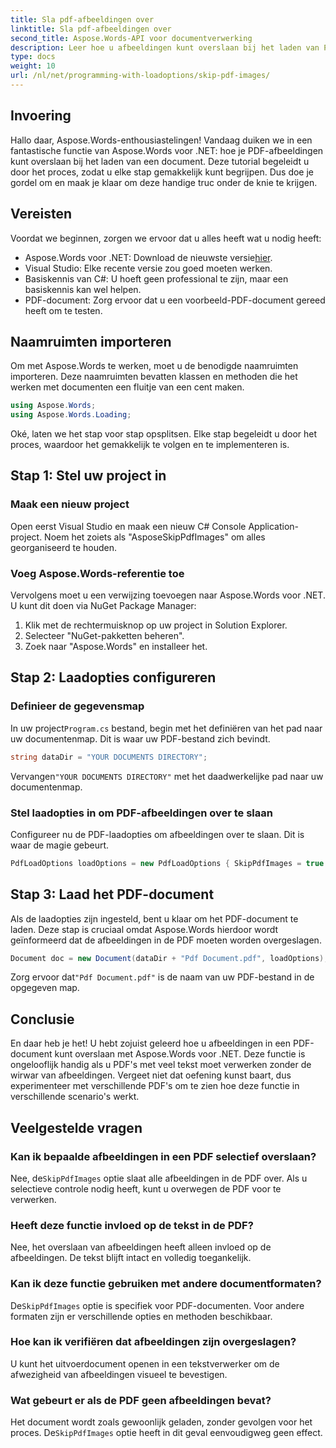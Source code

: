 ```yaml
---
title: Sla pdf-afbeeldingen over
linktitle: Sla pdf-afbeeldingen over
second_title: Aspose.Words-API voor documentverwerking
description: Leer hoe u afbeeldingen kunt overslaan bij het laden van PDF-documenten met Aspose.Words voor .NET. Volg deze stapsgewijze handleiding voor naadloze tekstextractie.
type: docs
weight: 10
url: /nl/net/programming-with-loadoptions/skip-pdf-images/
---
```

## Invoering

Hallo daar, Aspose.Words-enthousiastelingen! Vandaag duiken we in een fantastische functie van Aspose.Words voor .NET: hoe je PDF-afbeeldingen kunt overslaan bij het laden van een document. Deze tutorial begeleidt u door het proces, zodat u elke stap gemakkelijk kunt begrijpen. Dus doe je gordel om en maak je klaar om deze handige truc onder de knie te krijgen.

## Vereisten

Voordat we beginnen, zorgen we ervoor dat u alles heeft wat u nodig heeft:

-  Aspose.Words voor .NET: Download de nieuwste versie[hier](https://releases.aspose.com/words/net/).
- Visual Studio: Elke recente versie zou goed moeten werken.
- Basiskennis van C#: U hoeft geen professional te zijn, maar een basiskennis kan wel helpen.
- PDF-document: Zorg ervoor dat u een voorbeeld-PDF-document gereed heeft om te testen.

## Naamruimten importeren

Om met Aspose.Words te werken, moet u de benodigde naamruimten importeren. Deze naamruimten bevatten klassen en methoden die het werken met documenten een fluitje van een cent maken.

```csharp
using Aspose.Words;
using Aspose.Words.Loading;
```

Oké, laten we het stap voor stap opsplitsen. Elke stap begeleidt u door het proces, waardoor het gemakkelijk te volgen en te implementeren is.

## Stap 1: Stel uw project in

### Maak een nieuw project

Open eerst Visual Studio en maak een nieuw C# Console Application-project. Noem het zoiets als "AsposeSkipPdfImages" om alles georganiseerd te houden.

### Voeg Aspose.Words-referentie toe

Vervolgens moet u een verwijzing toevoegen naar Aspose.Words voor .NET. U kunt dit doen via NuGet Package Manager:

1. Klik met de rechtermuisknop op uw project in Solution Explorer.
2. Selecteer "NuGet-pakketten beheren".
3. Zoek naar "Aspose.Words" en installeer het.

## Stap 2: Laadopties configureren

### Definieer de gegevensmap

 In uw project`Program.cs` bestand, begin met het definiëren van het pad naar uw documentenmap. Dit is waar uw PDF-bestand zich bevindt.

```csharp
string dataDir = "YOUR DOCUMENTS DIRECTORY";
```

 Vervangen`"YOUR DOCUMENTS DIRECTORY"` met het daadwerkelijke pad naar uw documentenmap.

### Stel laadopties in om PDF-afbeeldingen over te slaan

Configureer nu de PDF-laadopties om afbeeldingen over te slaan. Dit is waar de magie gebeurt. 

```csharp
PdfLoadOptions loadOptions = new PdfLoadOptions { SkipPdfImages = true };
```

## Stap 3: Laad het PDF-document

Als de laadopties zijn ingesteld, bent u klaar om het PDF-document te laden. Deze stap is cruciaal omdat Aspose.Words hierdoor wordt geïnformeerd dat de afbeeldingen in de PDF moeten worden overgeslagen.

```csharp
Document doc = new Document(dataDir + "Pdf Document.pdf", loadOptions);
```

 Zorg ervoor dat`"Pdf Document.pdf"` is de naam van uw PDF-bestand in de opgegeven map.

## Conclusie

En daar heb je het! U hebt zojuist geleerd hoe u afbeeldingen in een PDF-document kunt overslaan met Aspose.Words voor .NET. Deze functie is ongelooflijk handig als u PDF's met veel tekst moet verwerken zonder de wirwar van afbeeldingen. Vergeet niet dat oefening kunst baart, dus experimenteer met verschillende PDF's om te zien hoe deze functie in verschillende scenario's werkt.

## Veelgestelde vragen

### Kan ik bepaalde afbeeldingen in een PDF selectief overslaan?

 Nee, de`SkipPdfImages` optie slaat alle afbeeldingen in de PDF over. Als u selectieve controle nodig heeft, kunt u overwegen de PDF voor te verwerken.

### Heeft deze functie invloed op de tekst in de PDF?

Nee, het overslaan van afbeeldingen heeft alleen invloed op de afbeeldingen. De tekst blijft intact en volledig toegankelijk.

### Kan ik deze functie gebruiken met andere documentformaten?

 De`SkipPdfImages` optie is specifiek voor PDF-documenten. Voor andere formaten zijn er verschillende opties en methoden beschikbaar.

### Hoe kan ik verifiëren dat afbeeldingen zijn overgeslagen?

U kunt het uitvoerdocument openen in een tekstverwerker om de afwezigheid van afbeeldingen visueel te bevestigen.

### Wat gebeurt er als de PDF geen afbeeldingen bevat?

 Het document wordt zoals gewoonlijk geladen, zonder gevolgen voor het proces. De`SkipPdfImages` optie heeft in dit geval eenvoudigweg geen effect.
